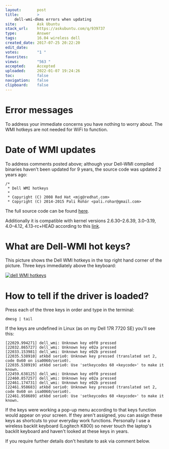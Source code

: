 ```yaml
---
layout:       post
title:        >
    dell-wmi-dkms errors when updating
site:         Ask Ubuntu
stack_url:    https://askubuntu.com/q/939737
type:         Answer
tags:         16.04 wireless dell
created_date: 2017-07-25 20:22:20
edit_date:    
votes:        "1 "
favorites:    
views:        "563 "
accepted:     Accepted
uploaded:     2022-01-07 19:24:26
toc:          false
navigation:   false
clipboard:    false
---
```


# Error messages

To address your immediate concerns you have nothing to worry about. The WMI hotkeys are not needed for WiFi to function. 

# Date of WMI updates

To address comments posted above; although your Dell-WMI compiled binaries haven't been updated for 9 years, the source code was updated 2 years ago:

``` 
/*
 * Dell WMI hotkeys
 *
 * Copyright (C) 2008 Red Hat <mjg@redhat.com>
 * Copyright (C) 2014-2015 Pali Rohár <pali.rohar@gmail.com>

```

The full source code can be found [here][1].

Additionally it is compatible with kernel versions 2.6.30–2.6.39, 3.0–3.19, 4.0–4.12, 4.13-rc+HEAD according to this [link][2].

# What are Dell-WMI hot keys?

This picture shows the Dell WMI hotkeys in the top right hand corner of the picture. Three keys immediately above the keyboard:

[![dell WMI hotkeys][3]][3]

# How to tell if the driver is loaded?

Press each of the three keys in order and type in the terminal:

``` 
dmesg | tail

```

If the keys are undefined in Linux (as on my Dell 17R 7720 SE) you'll see this:

``` 
[22029.994271] dell_wmi: Unknown key e0f0 pressed
[22032.865727] dell_wmi: Unknown key e02a pressed
[22033.153981] dell_wmi: Unknown key e02b pressed
[22035.538910] atkbd serio0: Unknown key pressed (translated set 2, code 0x60 on isa0060/serio0).
[22035.538919] atkbd serio0: Use 'setkeycodes 60 <keycode>' to make it known.
[22459.638125] dell_wmi: Unknown key e0f0 pressed
[22460.857257] dell_wmi: Unknown key e02a pressed
[22461.174731] dell_wmi: Unknown key e02b pressed
[22461.958683] atkbd serio0: Unknown key pressed (translated set 2, code 0x60 on isa0060/serio0).
[22461.958689] atkbd serio0: Use 'setkeycodes 60 <keycode>' to make it known.

```

If the keys were working a pop-up menu according to that keys function would appear on your screen. If they aren't assigned, you can assign these keys as shortcuts to your everyday work functions. Personally I use a wireless backlit keyboard (Logitech K800) so never touch the laptop's backlit keyboard and haven't looked at these keys in years.

If you require further details don't hesitate to ask via comment below.

  [1]: https://github.com/torvalds/linux/blob/master/drivers/platform/x86/dell-wmi.c
  [2]: http://cateee.net/lkddb/web-lkddb/DELL_WMI.html
  [3]: https://i.stack.imgur.com/VrZL9.jpg

